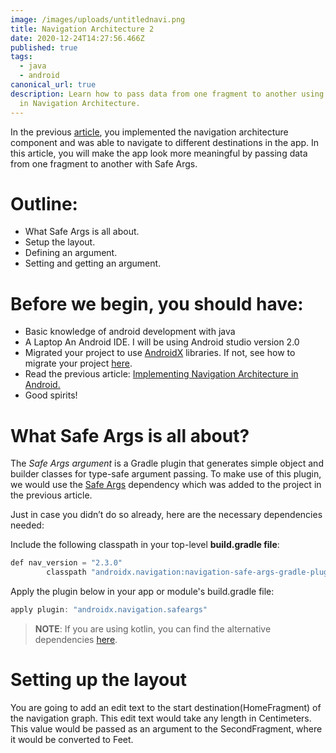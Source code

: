 ```yaml
---
image: /images/uploads/untitlednavi.png
title: Navigation Architecture 2
date: 2020-12-24T14:27:56.466Z
published: true
tags:
  - java
  - android
canonical_url: true
description: Learn how to pass data from one fragment to another using Safe Args
  in Navigation Architecture.
---
```

In the previous [article](https://codesource.io/implementing-navigation-architecture-in-android), you implemented the navigation architecture component and was able to navigate to different destinations in the app. In this article, you will make the app look more meaningful by passing data from one fragment to another with Safe Args.

# Outline:

* What Safe Args is all about.
* Setup the layout.
* Defining an argument.
* Setting and getting an argument.

# Before we begin, you should have:

* Basic knowledge of android development with java
* A Laptop
  An Android IDE. I will be using Android studio version 2.0
* Migrated your project to use [AndroidX](https://developer.android.com/jetpack/androidx) libraries. If not, see how to migrate your project [here](https://developer.android.com/jetpack/androidx/migrate).
* Read the previous article: [Implementing Navigation Architecture in Android.](https://codesource.io/implementing-navigation-architecture-in-android/)
* Good spirits!

# What Safe Args is all about?

The *Safe Args argument* is a Gradle plugin that generates simple object and builder classes for type-safe argument passing. To make use of this plugin, we would use the [Safe Args](https://developer.android.com/topic/libraries/architecture/navigation/navigation-pass-data#Safe-args) dependency which was added to the project in the previous article.

Just in case you didn’t do so already, here are the necessary dependencies needed:

Include the following classpath in your top-level **build.gradle file**:

```java
def nav_version = "2.3.0"
        classpath "androidx.navigation:navigation-safe-args-gradle-plugin:$nav_version"
```

Apply the plugin below in your app or module's build.gradle file:

```java
apply plugin: "androidx.navigation.safeargs"
```

> **NOTE**: If you are using kotlin, you can find the alternative dependencies [here](https://developer.android.com/jetpack/androidx/releases/navigation).



# Setting up the layout

You are going to add an edit text to the start destination(HomeFragment) of the navigation graph. This edit text would take any length in Centimeters. This value would be passed as an argument to the SecondFragment, where it would be converted to Feet.